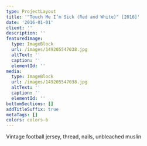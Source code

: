 ```yaml
---
type: ProjectLayout
title: '"Touch Me I’m Sick (Red and White)" [2016]'
date: '2016-01-01'
client: ''
description: ''
featuredImage:
  type: ImageBlock
  url: /images/149205547038.jpg
  altText: ''
  caption: ''
  elementId: ''
media:
  type: ImageBlock
  url: /images/149205547038.jpg
  altText: ''
  caption: ''
  elementId: ''
bottomSections: []
addTitleSuffix: true
metaTags: []
colors: colors-b
---
```

Vintage football jersey, thread, nails, unbleached muslin
